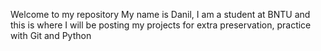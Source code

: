 Welcome to my repository
My name is Danil, I am a student at BNTU and this is where I will be posting my projects for extra preservation, practice with Git and Python
